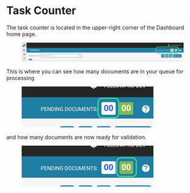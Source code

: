 # Task Counter

The task counter is located in the upper-right corner of the Dashboard home page.

<figure><img src="../../../.gitbook/assets/TC_1.png" alt=""><figcaption></figcaption></figure>

This is where you can see how many documents are in your queue for processing

<figure><img src="../../../.gitbook/assets/TC_2.png" alt=""><figcaption></figcaption></figure>

and how many documents are now ready for validation.

<figure><img src="../../../.gitbook/assets/TC_3.png" alt=""><figcaption></figcaption></figure>
